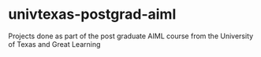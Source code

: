 # univtexas-postgrad-aiml
Projects done as part of the post graduate AIML course from the University of Texas and Great Learning
